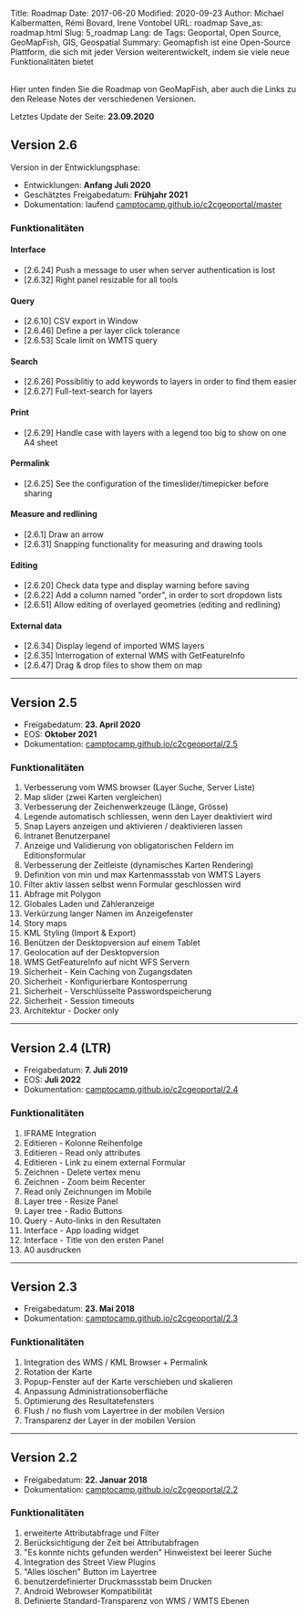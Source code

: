 Title: Roadmap
Date: 2017-06-20
Modified: 2020-09-23
Author: Michael Kalbermatten, Rémi Bovard, Irene Vontobel
URL: roadmap
Save_as: roadmap.html
Slug: 5_roadmap
Lang: de
Tags: Geoportal, Open Source, GeoMapFish, GIS, Geospatial
Summary: Geomapfish ist eine Open-Source Plattform, die sich mit jeder Version weiterentwickelt, indem sie viele neue Funktionalitäten bietet

<br />
Hier unten finden Sie die Roadmap von GeoMapFish, aber auch die Links zu den Release Notes der verschiedenen Versionen.

Letztes Update der Seite: **23.09.2020**

## Version 2.6

Version in der Entwicklungsphase:

* Entwicklungen: **Anfang Juli 2020**
* Geschätztes Freigabedatum: **Frühjahr 2021**
* Dokumentation: laufend [camptocamp.github.io/c2cgeoportal/master](https://camptocamp.github.io/c2cgeoportal/master/)

### Funktionalitäten

#### Interface

* [2.6.24] Push a message to user when server authentication is lost
* [2.6.32] Right panel resizable for all tools

#### Query

* [2.6.10] CSV export in Window
* [2.6.46] Define a per layer click tolerance
* [2.6.53] Scale limit on WMTS query

#### Search

* [2.6.26] Possiblitiy to add keywords to layers in order to find them easier
* [2.6.27] Full-text-search for layers

#### Print

* [2.6.29] Handle case with layers with a legend too big to show on one A4 sheet

#### Permalink

* [2.6.25] See the configuration of the timeslider/timepicker before sharing

#### Measure and redlining

* [2.6.1] Draw an arrow
* [2.6.31] Snapping functionality for measuring and drawing tools

#### Editing

* [2.6.20] Check data type and display warning before saving
* [2.6.22] Add a column named "order", in order to sort dropdown lists
* [2.6.51] Allow editing of overlayed geometries (editing and redlining)

#### External data

* [2.6.34] Display legend of imported WMS layers
* [2.6.35] Interrogation of external WMS with GetFeatureInfo
* [2.6.47] Drag & drop files to show them on map

<hr />

## Version 2.5

* Freigabedatum: **23. April 2020**
* EOS: **Oktober 2021**
* Dokumentation: [camptocamp.github.io/c2cgeoportal/2.5](https://camptocamp.github.io/c2cgeoportal/2.5/)

### Funktionalitäten

1. Verbesserung vom WMS browser (Layer Suche, Server Liste)
2. Map slider (zwei Karten vergleichen)
3. Verbesserung der Zeichenwerkzeuge (Länge, Grösse)
4. Legende automatisch schliessen, wenn den Layer deaktiviert wird
5. Snap Layers anzeigen und aktivieren / deaktivieren lassen
6. Intranet Benutzerpanel
7. Anzeige und Validierung von obligatorischen Feldern im Editionsformular
8. Verbesserung der Zeitleiste (dynamisches Karten Rendering)
9. Definition von min und max Kartenmassstab von WMTS Layers
10. Filter aktiv lassen selbst wenn Formular geschlossen wird
11. Abfrage mit Polygon
12. Globales Laden und Zähleranzeige
13. Verkürzung langer Namen im Anzeigefenster
14. Story maps
15. KML Styling (Import & Export)
16. Benützen der Desktopversion auf einem Tablet
17. Geolocation auf der Desktopversion
18. WMS GetFeatureInfo auf nicht WFS Servern
19. Sicherheit - Kein Caching von Zugangsdaten
20. Sicherheit - Konfigurierbare Kontosperrung
21. Sicherheit - Verschlüsselte Passwordspeicherung
22. Sicherheit - Session timeouts
23. Architektur - Docker only

<hr />

## Version 2.4 (LTR)

* Freigabedatum: **7. Juli 2019**
* EOS: **Juli 2022**
* Dokumentation: [camptocamp.github.io/c2cgeoportal/2.4](https://camptocamp.github.io/c2cgeoportal/2.4/)

### Funktionalitäten

1. IFRAME Integration
2. Editieren - Kolonne Reihenfolge
3. Editieren - Read only attributes
4. Editieren - Link zu einem external Formular
5. Zeichnen - Delete vertex menu
6. Zeichnen - Zoom beim Recenter
7. Read only Zeichnungen im Mobile
8. Layer tree - Resize Panel
9. Layer tree - Radio Buttons
10. Query - Auto-links in den Resultaten
11. Interface - App loading widget
12. Interface - Title von den ersten Panel
13. A0 ausdrucken

<hr />

## Version 2.3

* Freigabedatum: **23. Mai 2018**
* Dokumentation: [camptocamp.github.io/c2cgeoportal/2.3](https://camptocamp.github.io/c2cgeoportal/2.3/)

### Funktionalitäten

1. Integration des WMS / KML Browser + Permalink
2. Rotation der Karte
3. Popup-Fenster auf der Karte verschieben und skalieren
4. Anpassung Administrationsoberfläche
5. Optimierung des Resultatefensters
6. Flush / no flush vom Layertree in der mobilen Version
7. Transparenz der Layer in der mobilen Version

<hr />

## Version 2.2

* Freigabedatum: **22. Januar 2018**
* Dokumentation: [camptocamp.github.io/c2cgeoportal/2.2](https://camptocamp.github.io/c2cgeoportal/2.2/)

### Funktionalitäten

1. erweiterte Attributabfrage und Filter
2. Berücksichtigung der Zeit bei Attributabfragen
3. "Es konnte nichts gefunden werden" Hinweistext bei leerer Suche
4. Integration des Street View Plugins
5. "Alles löschen" Button im Layertree
6. benutzerdefinierter Druckmassstab beim Drucken
7. Android Webrowser Kompatibilität
8. Definierte Standard-Transparenz von WMS / WMTS Ebenen
